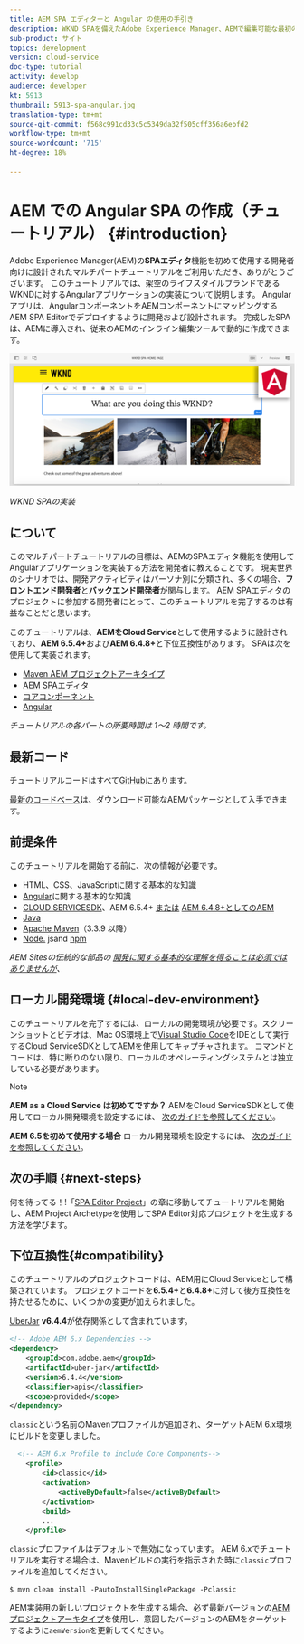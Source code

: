 ```yaml
---
title: AEM SPA エディターと Angular の使用の手引き
description: WKND SPAを備えたAdobe Experience Manager、AEMで編集可能な最初のAngular Single Page Application(SPA)を作成します。 AEM SPAエディタでAngular JSフレームワークを使用してSPAを作成する方法を説明します。 このマルチパートチュートリアルでは、架空のライフスタイルブランドであるWKNDに対するAngularアプリケーションの実装について説明します。 このチュートリアルでは、SPAの作成とAEMとの統合の最後までを説明します。
sub-product: サイト
topics: development
version: cloud-service
doc-type: tutorial
activity: develop
audience: developer
kt: 5913
thumbnail: 5913-spa-angular.jpg
translation-type: tm+mt
source-git-commit: f568c991cd33c5c5349da32f505cff356a6ebfd2
workflow-type: tm+mt
source-wordcount: '715'
ht-degree: 18%

---
```



# AEM での Angular SPA の作成（チュートリアル） {#introduction}

Adobe Experience Manager(AEM)の&#x200B;**SPAエディタ**&#x200B;機能を初めて使用する開発者向けに設計されたマルチパートチュートリアルをご利用いただき、ありがとうございます。 このチュートリアルでは、架空のライフスタイルブランドであるWKNDに対するAngularアプリケーションの実装について説明します。 Angularアプリは、AngularコンポーネントをAEMコンポーネントにマッピングするAEM SPA Editorでデプロイするように開発および設計されます。 完成したSPAは、AEMに導入され、従来のAEMのインライン編集ツールで動的に作成できます。

![最終的なSPAの実装](assets/wknd-spa-implementation.png)

*WKND SPAの実装*

##  について

このマルチパートチュートリアルの目標は、AEMのSPAエディタ機能を使用してAngularアプリケーションを実装する方法を開発者に教えることです。 現実世界のシナリオでは、開発アクティビティはパーソナ別に分類され、多くの場合、**フロントエンド開発者**&#x200B;と&#x200B;**バックエンド開発者**&#x200B;が関与します。 AEM SPAエディタのプロジェクトに参加する開発者にとって、このチュートリアルを完了するのは有益なことだと思います。

このチュートリアルは、**AEMをCloud Service**&#x200B;として使用するように設計されており、**AEM 6.5.4+**&#x200B;および&#x200B;**AEM 6.4.8+**&#x200B;と下位互換性があります。 SPAは次を使用して実装されます。

* [Maven AEM プロジェクトアーキタイプ](https://docs.adobe.com/content/help/ja-JP/experience-manager-core-components/using/developing/archetype/overview.html)
* [AEM SPAエディタ](https://docs.adobe.com/content/help/en/experience-manager-65/developing/headless/spas/spa-walkthrough.html#content-editing-experience-with-spa)
* [コアコンポーネント](https://docs.adobe.com/content/help/ja-JP/experience-manager-core-components/using/introduction.html)
* [Angular](https://angular.io/)

*チュートリアルの各パートの所要時間は 1～2 時間です。*

## 最新コード

チュートリアルコードはすべて[GitHub](https://github.com/adobe/aem-guides-wknd-spa)にあります。

[最新のコードベース](https://github.com/adobe/aem-guides-wknd-spa/releases)は、ダウンロード可能なAEMパッケージとして入手できます。

## 前提条件

このチュートリアルを開始する前に、次の情報が必要です。

* HTML、CSS、JavaScriptに関する基本的な知識
* [Angular](https://angular.io/)に関する基本的な知識
* [CLOUD SERVICESDK](https://docs.adobe.com/content/help/en/experience-manager-learn/cloud-service/local-development-environment-set-up/aem-runtime.html#download-the-aem-as-a-cloud-service-sdk)、AEM 6.5.4+ [または](https://helpx.adobe.com/experience-manager/aem-releases-updates.html#65)  [AEM 6.4.8+としてのAEM](https://helpx.adobe.com/experience-manager/aem-releases-updates.html#64)
* [Java](https://downloads.experiencecloud.adobe.com/content/software-distribution/en/general.html)
* [Apache Maven](https://maven.apache.org/)（3.3.9 以降）
* [Node.](https://nodejs.org/ja/) jsand  [npm](https://www.npmjs.com/)

*AEM Sitesの伝統的な部品の [開発に関する基本的な理解を得ることは必須ではありませんが](https://docs.adobe.com/content/help/ja-JP/experience-manager-learn/getting-started-wknd-tutorial-develop/overview.html)、*

## ローカル開発環境 {#local-dev-environment}

このチュートリアルを完了するには、ローカルの開発環境が必要です。スクリーンショットとビデオは、Mac OS環境上で[Visual Studio Code](https://code.visualstudio.com/)をIDEとして実行するCloud ServiceSDKとしてAEMを使用してキャプチャされます。 コマンドとコードは、特に断りのない限り、ローカルのオペレーティングシステムとは独立している必要があります。

>[!NOTE]
>
> **AEM as a Cloud Service は初めてですか？** AEMをCloud ServiceSDKとして使用してローカル開発環境を設定するには、 [次のガイドを参照してください](https://docs.adobe.com/content/help/en/experience-manager-learn/cloud-service/local-development-environment-set-up/overview.html)。
>
> **AEM 6.5を初めて使用する場合** ローカル開発環境を設定するには、 [次のガイドを参照してください](https://docs.adobe.com/content/help/ja-JP/experience-manager-learn/foundation/development/set-up-a-local-aem-development-environment.html)。

## 次の手順 {#next-steps}

何を待ってる！!「[SPA Editor Project](create-project.md)」の章に移動してチュートリアルを開始し、AEM Project Archetypeを使用してSPA Editor対応プロジェクトを生成する方法を学びます。

## 下位互換性{#compatibility}

このチュートリアルのプロジェクトコードは、AEM用にCloud Serviceとして構築されています。 プロジェクトコードを&#x200B;**6.5.4+**&#x200B;と&#x200B;**6.4.8+**&#x200B;に対して後方互換性を持たせるために、いくつかの変更が加えられました。

[UberJar](https://docs.adobe.com/content/help/en/experience-manager-65/developing/devtools/ht-projects-maven.html#what-is-the-uberjar) **v6.4.4**&#x200B;が依存関係として含まれています。

```xml
<!-- Adobe AEM 6.x Dependencies -->
<dependency>
    <groupId>com.adobe.aem</groupId>
    <artifactId>uber-jar</artifactId>
    <version>6.4.4</version>
    <classifier>apis</classifier>
    <scope>provided</scope>
</dependency>
```

`classic`という名前のMavenプロファイルが追加され、ターゲットAEM 6.x環境にビルドを変更しました。

```xml
  <!-- AEM 6.x Profile to include Core Components-->
    <profile>
        <id>classic</id>
        <activation>
            <activeByDefault>false</activeByDefault>
        </activation>
        <build>
        ...
    </profile>
```

`classic`プロファイルはデフォルトで無効になっています。 AEM 6.xでチュートリアルを実行する場合は、Mavenビルドの実行を指示された時に`classic`プロファイルを追加してください。

```shell
$ mvn clean install -PautoInstallSinglePackage -Pclassic
```

AEM実装用の新しいプロジェクトを生成する場合、必ず最新バージョンの[AEMプロジェクトアーキタイプ](https://github.com/adobe/aem-project-archetype)を使用し、意図したバージョンのAEMをターゲットするように`aemVersion`を更新してください。
